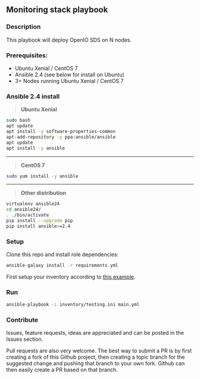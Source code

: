 Monitoring stack playbook
---

### Description

This playbook will deploy OpenIO SDS on N nodes.


### Prerequisites:

- Ubuntu Xenial / CentOS 7
- Ansible 2.4 (see below for install on Ubuntu)
- 3+ Nodes running Ubuntu Xenial / CentOS 7

### Ansible 2.4 install

> **Ubuntu Xenial**
```sh
sudo bash
apt update
apt install -y software-properties-common
apt-add-repository -y ppa:ansible/ansible
apt update
apt install -y ansible
```

---

> **CentOS 7**
```sh
sudo yum install -y ansible
```

---

> **Other distribution**
```sh
virtualenv ansible24
cd ansible24/
. ./bin/activate
pip install --upgrade pip
pip install ansible>=2.4
```

### Setup

Clone this repo and install role dependencies:

```sh
ansible-galaxy install -r requirements.yml
```

First setup your inventory according to [this example](inventory/testing.ini).

### Run

```sh
ansible-playbook -i inventory/testing.ini main.yml
```

### Contribute

Issues, feature requests, ideas are appreciated and can be posted in the Issues section.

Pull requests are also very welcome. The best way to submit a PR is by first creating a fork of this Github project, then creating a topic branch for the suggested change and pushing that branch to your own fork. Github can then easily create a PR based on that branch.
